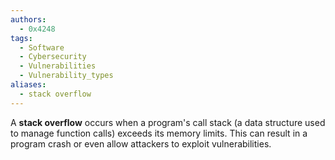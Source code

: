 ```yaml
---
authors:
  - 0x4248
tags:
  - Software
  - Cybersecurity
  - Vulnerabilities
  - Vulnerability_types
aliases:
  - stack overflow
---
```

A **stack overflow** occurs when a program's call stack (a data structure used to manage function calls) exceeds its memory limits. This can result in a program crash or even allow attackers to exploit vulnerabilities.